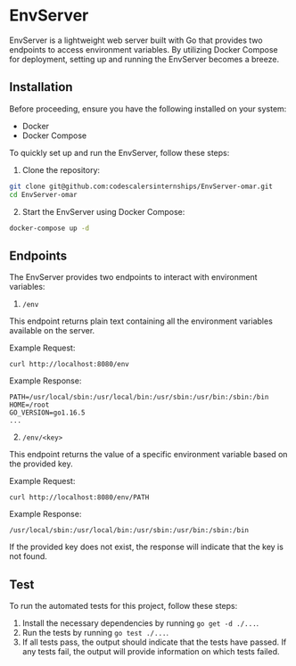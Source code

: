 # EnvServer

EnvServer is a lightweight web server built with Go that provides two endpoints to access environment variables. By utilizing Docker Compose for deployment, setting up and running the EnvServer becomes a breeze.

## Installation

Before proceeding, ensure you have the following installed on your system:
- Docker
- Docker Compose

To quickly set up and run the EnvServer, follow these steps:

1. Clone the repository:
```bash
git clone git@github.com:codescalersinternships/EnvServer-omar.git
cd EnvServer-omar
```

2. Start the EnvServer using Docker Compose:
```bash
docker-compose up -d
```

## Endpoints

The EnvServer provides two endpoints to interact with environment variables:

1. `/env`

This endpoint returns plain text containing all the environment variables available on the server.

Example Request:
```
curl http://localhost:8080/env
```
Example Response:
```
PATH=/usr/local/sbin:/usr/local/bin:/usr/sbin:/usr/bin:/sbin:/bin
HOME=/root
GO_VERSION=go1.16.5
...
```

2. `/env/<key>`

This endpoint returns the value of a specific environment variable based on the provided key.

Example Request:
```
curl http://localhost:8080/env/PATH
```
Example Response:
```
/usr/local/sbin:/usr/local/bin:/usr/sbin:/usr/bin:/sbin:/bin
```

If the provided key does not exist, the response will indicate that the key is not found.

## Test

To run the automated tests for this project, follow these steps:

1. Install the necessary dependencies by running `go get -d ./...`.
2. Run the tests by running `go test ./...`.
3. If all tests pass, the output should indicate that the tests have passed. If any tests fail, the output will provide information on which tests failed.
